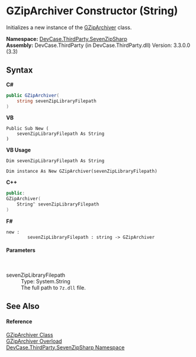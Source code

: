 # GZipArchiver Constructor (String)
 

Initializes a new instance of the <a href="T_DevCase_ThirdParty_SevenZipSharp_GZipArchiver">GZipArchiver</a> class.

**Namespace:**&nbsp;<a href="N_DevCase_ThirdParty_SevenZipSharp">DevCase.ThirdParty.SevenZipSharp</a><br />**Assembly:**&nbsp;DevCase.ThirdParty (in DevCase.ThirdParty.dll) Version: 3.3.0.0 (3.3)

## Syntax

**C#**<br />
``` C#
public GZipArchiver(
	string sevenZipLibraryFilepath
)
```

**VB**<br />
``` VB
Public Sub New ( 
	sevenZipLibraryFilepath As String
)
```

**VB Usage**<br />
``` VB Usage
Dim sevenZipLibraryFilepath As String

Dim instance As New GZipArchiver(sevenZipLibraryFilepath)
```

**C++**<br />
``` C++
public:
GZipArchiver(
	String^ sevenZipLibraryFilepath
)
```

**F#**<br />
``` F#
new : 
        sevenZipLibraryFilepath : string -> GZipArchiver
```


#### Parameters
&nbsp;<dl><dt>sevenZipLibraryFilepath</dt><dd>Type: System.String<br />The full path to `7z.dll` file.</dd></dl>

## See Also


#### Reference
<a href="T_DevCase_ThirdParty_SevenZipSharp_GZipArchiver">GZipArchiver Class</a><br /><a href="Overload_DevCase_ThirdParty_SevenZipSharp_GZipArchiver__ctor">GZipArchiver Overload</a><br /><a href="N_DevCase_ThirdParty_SevenZipSharp">DevCase.ThirdParty.SevenZipSharp Namespace</a><br />